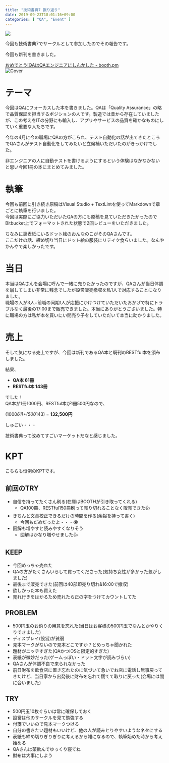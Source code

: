 ```yaml
---
title: "技術書典7 振り返り"
date: 2019-09-23T18:01:16+09:00
categories: [ "QA", "Event" ]
---
```


![](../../images/2019-09-23/welcome.jpg)

今回も技術書典7でサークルとして参加したのでその報告です。

今回も新刊を書きました。

[おめでとう!QAはQAエンジニアにしんかした - booth.pm](https://kuluna.booth.pm/items/1574855)  
![Cover](../../images/2019-09-23/cover.jpg)

# テーマ
今回はQAにフォーカスした本を書きました。QAは「Quality Assurance」の略で品質保証を担当するポジションの人です。製造では昔から存在していましたが、この考えをITの分野にも輸入し、アプリやサービスの品質を確かなものにしていく重要な人たちです。

今年の4月に今の職場にQAの方がこられ、テスト自動化の話が出てきたところでQAさんがテスト自動化をしてみたいと立候補いただいたのがきっかけでした。

非エンジニアの人に自動テストを書けるようにするという体験はなかなかないと思い今回1冊の本にまとめてみました。

# 執筆
今回も前回に引き続き原稿はVisual Studio + TextLintを使ってMarkdownで章ごとに執筆を行いました。  
今回は実際にご協力いただいたQAの方にも原稿を見ていただきたかったのでBitbucket上でフォーマットされた状態で2回レビューをいただきました。

ちなみに裏表紙にいるドット絵のおんなのこがそのQAさんです。  
ここだけの話、締め切り当日にドット絵の服装にリテイク食らいました。なんやかんやで楽しかったです。

# 当日
本当はQAさんを会場に呼んで一緒に売りたかったのですが、QAさんが当日体調を崩してしまい非常に残念でしたが設営販売撤収を私1人で対応することになりました。  
職場の人が3人+前職の同期1人が応援にかけつけていただいたおかげで特にトラブルなく最後の17:00まで販売できました。本当にありがとうございました。特に職場の方は私が本を買いにい間売り子をしていただいて本当に助かりました。

# 売上
そして気になる売上ですが、今回は新刊であるQA本と既刊のRESTful本を頒布しました。

結果、

- **QA本 61冊**
- **RESTful本 143冊**

でした！  
QA本が1冊1000円、RESTful本が1冊500円なので、

(1000*61)+(500*143) = **132,500円**

しゅごい・・・

技術書典って改めてすごいマーケットだなと感じました。

# KPT
こちらも恒例のKPTです。

## 前回のTRY
- 自信を持ってたくさん刷る(在庫はBOOTHが引き取ってくれる)
    - QA100冊、RESTful150冊刷って売り切れることなく販売できた👍
- きちんと文章校正できるだけの時間を作る(余裕を持って書く)
    - 今回もだめだったよ・・・😭
- 図解も増やすと読みやすくなりそう
    - 図解はかなり増やせました👍

## KEEP
- 今回めっちゃ売れた
- QAの方がたくさんいらして買ってくださった(気持ち女性が多かった気がしました)
- 最後まで販売できた(前回は40部即売り切れ&16:00で撤収)
- 欲しかった本も買えた
- 売れ行きをはかるため売れたら正の字をつけてカウントしてた

## PROBLEM
- 500円玉のお釣りの用意を忘れた(当日はお客様の500円玉でなんとかやりくりできました)
- ディスプレイ(設営)が貧弱
- 見本マークがないので見本どこですか？とめっちゃ聞かれた
- 題材がニッチすぎた(QAかつiOSと限定的すぎた)
- 表紙が微妙だった(ゲームっぽい・ドット文字が読みづらい)
- QAさんが体調不良で来られなかった
- 前日財布を飲食店に置き忘れたのに気づいて急いでお店に電話し無事戻ってきたけど、当日家から出発後に財布を忘れて慌てて取りに戻った(会場には間に合いました)

## TRY
- 500円玉10枚ぐらいは常に確保しておく
- 設営は他のサークルを見て勉強する
- 付箋でいいので見本マークつける
- 自分の書きたい題材もいいけど、他の人が読みとりやすいようなネタにする
- 表紙も締め切りぎりぎりに考えるから雑になるので、執筆始めた時から考え始める
- QAさんは薬飲んでゆっくり寝てね
- 財布は大事にしよう
